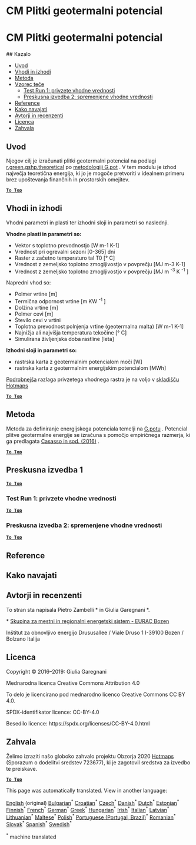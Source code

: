 <h1> <a class="anchor" id="cm-shallow-geothermal-potential" href="#cm-shallow-geothermal-potential"><i class="fa fa-link"></i></a> CM Plitki geotermalni potencial </h1><h1> <a class="anchor" id="cm-shallow-geothermal-potential" href="#cm-shallow-geothermal-potential"><i class="fa fa-link"></i></a> CM Plitki geotermalni potencial </h1><p> ## Kazalo </p><ul><li> <a href="#introduction">Uvod</a> </li><li> <a href="#inputs-and-outputs">Vhodi in izhodi</a> </li><li> <a href="#method">Metoda</a> </li><li> <a href="#sample-run">Vzorec teče</a> <ul><li> <a href="#test-run-1-default-input-values">Test Run 1: privzete vhodne vrednosti</a> </li><li> <a href="#test-run-2-modified-input-values">Preskusna izvedba 2: spremenjene vhodne vrednosti</a> </li></ul></li><li> <a href="#references">Reference</a> </li><li> <a href="#how-to-cite">Kako navajati</a> </li><li> <a href="#authors-and-reviewers">Avtorji in recenzenti</a> </li><li> <a href="#license">Licenca</a> </li><li> <a href="#acknowledgement">Zahvala</a> </li></ul><h2> <a class="anchor" id="introduction" href="#introduction"><i class="fa fa-link"></i></a> Uvod </h2><p> Njegov cilj je izračunati plitki geotermalni potencial na podlagi <a href="https://grass.osgeo.org/grass76/manuals/addons/r.green.gshp.theoretical.html">r.green.gshp.theoretical</a> po <a href="https://www.sciencedirect.com/science/article/pii/S0360544216303358">metodologiji G.pot</a> . V tem modulu je izhod največja teoretična energija, ki jo je mogoče pretvoriti v idealnem primeru brez upoštevanja finančnih in prostorskih omejitev. </p><p><ins> <code><strong><a href="#table-of-contents">To Top</a></strong></code> </ins> </p><h2> <a class="anchor" id="inputs-and-outputs" href="#inputs-and-outputs"><i class="fa fa-link"></i></a> Vhodi in izhodi </h2><p> Vhodni parametri in plasti ter izhodni sloji in parametri so naslednji. </p><p> <strong>Vhodne plasti in parametri so:</strong> </p><ul><li> Vektor s toplotno prevodnostjo [W m-1 K-1] </li><li> Vrednost pri ogrevalni sezoni [0-365] dni </li><li> Raster z začetno temperaturo tal T0 [° C] </li><li> Vrednost z zemeljsko toplotno zmogljivostjo v povprečju [MJ m-3 K-1] </li><li> Vrednost z zemeljsko toplotno zmogljivostjo v povprečju [MJ m <sup>-3</sup> K <sup>-1</sup> ] </li></ul><p> Napredni vhod so: </p><ul><li> Polmer vrtine [m] </li><li> Termična odpornost vrtine [m KW <sup>-1</sup> ] </li><li> Dolžina vrtine [m] </li><li> Polmer cevi [m] </li><li> Število cevi v vrtini </li><li> Toplotna prevodnost polnjenja vrtine (geotermalna malta) [W m-1 K-1] </li><li> Najnižja ali najvišja temperatura tekočine [° C] </li><li> Simulirana življenjska doba rastline [leta] </li></ul><p> <strong>Izhodni sloji in parametri so:</strong> </p><ul><li> rastrska karta z geotermalnim potencialom moči [W] </li><li> rastrska karta z geotermalnim energijskim potencialom [MWh] </li></ul><p> <a href="https://gitlab.com/hotmaps/potential/potential_geothermal_raster">Podrobnejša</a> razlaga privzetega vhodnega rastra je na voljo v <a href="https://gitlab.com/hotmaps/potential/potential_geothermal_raster">skladišču Hotmaps</a> </p><p><ins> <code><strong><a href="#table-of-contents">To Top</a></strong></code> </ins> </p><h2> <a class="anchor" id="method" href="#method"><i class="fa fa-link"></i></a> Metoda </h2><p> Metoda za definiranje energijskega potenciala temelji na <a href="https://www.sciencedirect.com/science/article/pii/S0360544216303358">G.potu</a> . Potencial plitve geotermalne energije se izračuna s pomočjo empiričnega razmerja, ki ga predlagata <a href="https://www.sciencedirect.com/science/article/pii/S0360544216303358">Casasso in sod. (2016)</a> . </p><p><ins> <code><strong><a href="#table-of-contents">To Top</a></strong></code> </ins> </p><h2> <a class="anchor" id="test-run-1" href="#test-run-1"><i class="fa fa-link"></i></a> Preskusna izvedba 1 </h2><p><ins> <code><strong><a href="#table-of-contents">To Top</a></strong></code> </ins> </p><h3> <a class="anchor" id="test-run-1--default-input-values" href="#test-run-1--default-input-values"><i class="fa fa-link"></i></a> Test Run 1: privzete vhodne vrednosti </h3><p><ins> <code><strong><a href="#table-of-contents">To Top</a></strong></code> </ins> </p><h3> <a class="anchor" id="test-run-2--modified-input-values" href="#test-run-2--modified-input-values"><i class="fa fa-link"></i></a> Preskusna izvedba 2: spremenjene vhodne vrednosti </h3><p><ins> <code><strong><a href="#table-of-contents">To Top</a></strong></code> </ins> </p><h2> <a class="anchor" id="references" href="#references"><i class="fa fa-link"></i></a> Reference </h2><h2> <a class="anchor" id="how-to-cite" href="#how-to-cite"><i class="fa fa-link"></i></a> Kako navajati </h2><h2> <a class="anchor" id="authors-and-reviewers" href="#authors-and-reviewers"><i class="fa fa-link"></i></a> Avtorji in recenzenti </h2><p> To stran sta napisala Pietro Zambelli * in Giulia Garegnani *. </p><p> * <a href="http://www.eurac.edu/en/research/technologies/renewableenergy/researchfields/Pages/Energy-strategies-and-planning.aspx">Skupina za mestni in regionalni energetski sistem - EURAC Bozen</a> </p><p> Inštitut za obnovljivo energijo Drususallee / Viale Druso 1 I-39100 Bozen / Bolzano Italija </p><h2> <a class="anchor" id="license" href="#license"><i class="fa fa-link"></i></a> Licenca </h2><p> Copyright © 2016–2019: Giulia Garegnani </p><p> Mednarodna licenca Creative Commons Attribution 4.0 </p><p> To delo je licencirano pod mednarodno licenco Creative Commons CC BY 4.0. </p><p> SPDX-identifikator licence: CC-BY-4.0 </p><p> Besedilo licence: https://spdx.org/licenses/CC-BY-4.0.html </p><h2> <a class="anchor" id="acknowledgement" href="#acknowledgement"><i class="fa fa-link"></i></a> Zahvala </h2><p> Želimo izraziti našo globoko zahvalo projektu Obzorja 2020 <a href="https://www.hotmaps-project.eu">Hotmaps</a> (Sporazum o dodelitvi sredstev 723677), ki je zagotovil sredstva za izvedbo te preiskave. </p><p><ins> <code><strong><a href="#table-of-contents">To Top</a></strong></code> </ins> </p>
<!--- THIS IS A SUPER UNIQUE IDENTIFIER -->

This page was automatically translated. View in another language:

[English](../en/CM-Shallow-geothermal-potential) (original) [Bulgarian](../bg/CM-Shallow-geothermal-potential)<sup>\*</sup> [Croatian](../hr/CM-Shallow-geothermal-potential)<sup>\*</sup> [Czech](../cs/CM-Shallow-geothermal-potential)<sup>\*</sup> [Danish](../da/CM-Shallow-geothermal-potential)<sup>\*</sup> [Dutch](../nl/CM-Shallow-geothermal-potential)<sup>\*</sup> [Estonian](../et/CM-Shallow-geothermal-potential)<sup>\*</sup> [Finnish](../fi/CM-Shallow-geothermal-potential)<sup>\*</sup> [French](../fr/CM-Shallow-geothermal-potential)<sup>\*</sup> [German](../de/CM-Shallow-geothermal-potential)<sup>\*</sup> [Greek](../el/CM-Shallow-geothermal-potential)<sup>\*</sup> [Hungarian](../hu/CM-Shallow-geothermal-potential)<sup>\*</sup> [Irish](../ga/CM-Shallow-geothermal-potential)<sup>\*</sup> [Italian](../it/CM-Shallow-geothermal-potential)<sup>\*</sup> [Latvian](../lv/CM-Shallow-geothermal-potential)<sup>\*</sup> [Lithuanian](../lt/CM-Shallow-geothermal-potential)<sup>\*</sup> [Maltese](../mt/CM-Shallow-geothermal-potential)<sup>\*</sup> [Polish](../pl/CM-Shallow-geothermal-potential)<sup>\*</sup> [Portuguese (Portugal, Brazil)](../pt/CM-Shallow-geothermal-potential)<sup>\*</sup> [Romanian](../ro/CM-Shallow-geothermal-potential)<sup>\*</sup> [Slovak](../sk/CM-Shallow-geothermal-potential)<sup>\*</sup>  [Spanish](../es/CM-Shallow-geothermal-potential)<sup>\*</sup> [Swedish](../sv/CM-Shallow-geothermal-potential)<sup>\*</sup> 

<sup>\*</sup> machine translated
